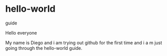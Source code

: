 # hello-world
guide

Hello everyone

My name is Diego and i am trying out github for the first time and i a m just going through the hello-world guide.
